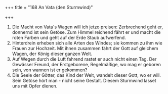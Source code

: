 +++
title = "168 An Vata (den Sturmwind)"

+++


1.	Die Macht von Vata´s Wagen will ich jetzo preisen: Zerbrechend geht er, donnernd ist sein Getöse. Zum Himmel reichend fährt er und macht die roten Farben und geht auf der Erde Staub aufwerfend.
2.	Hinterdrein erheben sich alle Arten des Windes; sie kommen zu ihm wie Frauen zur Hochzeit. Mit ihnen zusammen fährt der Gott auf gleichem Wagen, der König dieser ganzen Welt.
3.	Auf Wegen durch die Luft fahrend rastet er auch nicht einen Tag. Der Gewässer Freund, der Erstgeborene, Regelmäßige, wo mag er geboren sein, von wannen ist er gekommen?
4.	Die Seele der Götter, das Kind der Welt, wandelt dieser Gott, wo er will. Sein Getöse hört man - nicht seine Gestalt. Diesem Sturmwind lasset uns mit Opfer dienen.


